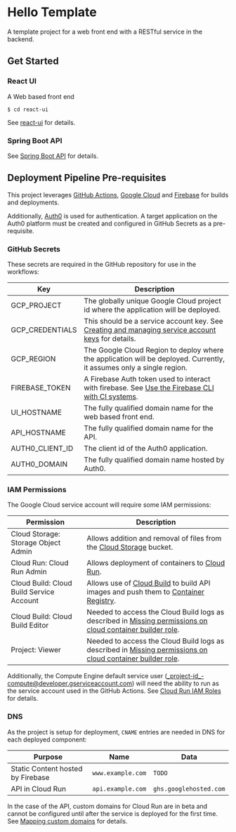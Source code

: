 # Hello Template
A template project for a web front end with a RESTful service in the backend.

## Get Started

### React UI

A Web based front end

`$ cd react-ui`

See [react-ui](./react-ui/README.md) for details.

### Spring Boot API

See [Spring Boot API](./spring-boot-api/README.md) for details.

## Deployment Pipeline Pre-requisites

This project leverages [GitHub Actions](https://github.com/features/actions), [Google Cloud](https://cloud.google.com/)
and [Firebase](https://firebase.google.com/) for builds and deployments.

Additionally, [Auth0](https://auth0.com/) is used for authentication. A target application on the Auth0 platform must
be created and configured in GitHub Secrets as a pre-requisite.

### GitHub Secrets

These secrets are required in the GitHub repository for use in the workflows:

| Key | Description |
| --- | ----------- |
| GCP_PROJECT | The globally unique Google Cloud project id where the application will be deployed. |
| GCP_CREDENTIALS | This should be a service account key. See [Creating and managing service account keys](https://cloud.google.com/iam/docs/creating-managing-service-account-keys) for details. |
| GCP_REGION | The Google Cloud Region to deploy where the application will be deployed. Currently, it assumes only a single region. |
| FIREBASE_TOKEN | A Firebase Auth token used to interact with firebase. See [Use the Firebase CLI with CI systems](https://firebase.google.com/docs/cli?authuser=0#cli-ci-systems). |
| UI_HOSTNAME | The fully qualified domain name for the web based front end. |
| API_HOSTNAME | The fully qualified domain name for the API. |
| AUTH0_CLIENT_ID | The client id of the Auth0 application. |
| AUTH0_DOMAIN | The fully qualified domain name hosted by Auth0. |

### IAM Permissions

The Google Cloud service account will require some IAM permissions:

| Permission | Description |
| --- | ----------- |
| Cloud Storage: Storage Object Admin | Allows addition and removal of files from the [Cloud Storage](https://cloud.google.com/storage) bucket. |
| Cloud Run: Cloud Run Admin | Allows deployment of containers to [Cloud Run](https://cloud.google.com/run). |
| Cloud Build: Cloud Build Service Account | Allows use of [Cloud Build](https://cloud.google.com/cloud-build) to build API images and push them to [Container Registry](https://cloud.google.com/container-registry). |
| Cloud Build: Cloud Build Editor | Needed to access the Cloud Build logs as described in [Missing permissions on cloud container builder role](https://github.com/GoogleCloudPlatform/cloud-builders/issues/120#issuecomment-329831523). |
| Project: Viewer | Needed to access the Cloud Build logs as described in [Missing permissions on cloud container builder role](https://github.com/GoogleCloudPlatform/cloud-builders/issues/120#issuecomment-329831523). |

Additionally, the Compute Engine default service user (_project-id_-compute@developer.gserviceaccount.com) will need the ability to run as the service account used in the
GitHub Actions. See [Cloud Run IAM Roles](https://cloud.google.com/run/docs/reference/iam/roles#additional-configuration)
for details.

### DNS

As the project is setup for deployment, `CNAME` entries are needed in DNS for each deployed component:

| Purpose | Name | Data |
| ------- | - | - |
| Static Content hosted by Firebase | `www.example.com` | `TODO` |
| API in Cloud Run | `api.example.com` | `ghs.googlehosted.com` |

In the case of the API, custom domains for Cloud Run are in beta and cannot be configured until after the service is 
deployed for the first time. See [Mapping custom domains](https://cloud.google.com/run/docs/mapping-custom-domains) for
details.
